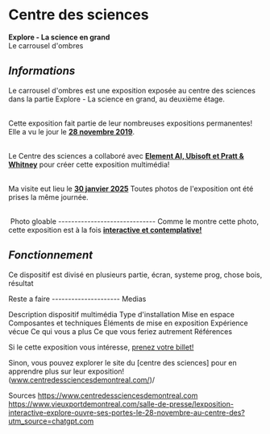 # **Centre des sciences**

**Explore - La science en grand**<br/>
Le carrousel d'ombres<br/>

## *Informations*
Le carrousel d'ombres est une exposition exposée au centre des sciences dans la partie Explore - La science en grand, au deuxième étage.<br/><br/>

Cette exposition fait partie de leur nombreuses expositions permanentes! Elle a vu le jour le <ins>**28 novembre 2019**</ins>.<br/><br/>

Le Centre des sciences a collaboré avec <ins>**Element AI, Ubisoft et Pratt & Whitney**</ins> pour créer cette exposition multimédia!<br/><br/>

Ma visite eut lieu le <ins>**30 janvier 2025**</ins> Toutes photos de l'exposition ont été prises la même journée.<br/><br/>



<img src="./medias/photo.webp" width="0" height="0"/> Photo gloable ------------------------------
Comme le montre cette photo, cette exposition est à la fois <ins>**interactive et contemplative!**</ins><br/>


## *Fonctionnement*
Ce dispositif est divisé en plusieurs partie, écran, systeme prog, chose bois, résultat



Reste a faire ---------------------
Medias

Description dispositif multimédia
Type d'installation
Mise en espace
Composantes et techniques
Éléments de mise en exposition
Expérience vécue 
Ce qui vous a plus
Ce que vous feriez autrement
Références









Si le cette exposition vous intéresse, [prenez votre billet!](https://ecommerce.centredessciencesdemontreal.com/)<br/>

Sinon, vous pouvez explorer le site du [centre des sciences] pour en apprendre plus sur leur exposition!(www.centredessciencesdemontreal.com/)/<br/>


Sources
https://www.centredessciencesdemontreal.com
https://www.vieuxportdemontreal.com/salle-de-presse/lexposition-interactive-explore-ouvre-ses-portes-le-28-novembre-au-centre-des?utm_source=chatgpt.com


